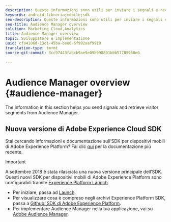 ```yaml
---
description: Queste informazioni sono utili per inviare i segnali e recuperare i segmenti dei visitatori da Audience Manager.
keywords: android;libreria;mobile;sdk
seo-description: Queste informazioni sono utili per inviare i segnali e recuperare i segmenti dei visitatori da Audience Manager.
seo-title: Audience Manager overview
solution: Marketing Cloud,Analytics
title: Audience Manager overview
topic: Sviluppatore e implementazione
uuid: cfa4106d-13c1-45ba-bee6-6f992aaf9919
translation-type: tm+mt
source-git-commit: 3cc97443fabcb9ae9e09b998801bbb57785960e0

---
```



# Audience Manager overview {#audience-manager}

The information in this section helps you send signals and retrieve visitor segments from Audience Manager.

## Nuova versione di Adobe Experience Cloud SDK

Stai cercando informazioni e documentazione sull’SDK per dispositivi mobili di Adobe Experience Platform? Fai clic [qui](https://aep-sdks.gitbook.io/docs/) per la documentazione più recente.

>[!IMPORTANT]
>
>A settembre 2018 è stata rilasciata una nuova versione principale dell’SDK. Questi nuovi SDK per dispositivi mobili di Adobe Experience Platform sono configurabili tramite [Experience Platform Launch](https://www.adobe.com/experience-platform/launch.html).

* Per iniziare, passa ad [Launch](https://launch.adobe.com/).
* Per visualizzare cosa è compreso negli archivi Experience Platform SDK, passa a [Github: SDK di Adobe Experience Platform](https://github.com/Adobe-Marketing-Cloud/acp-sdks).
* Per implementare Audience Manager nella tua applicazione, vai su [Adobe Audience Manager](https://aep-sdks.gitbook.io/docs/using-mobile-extensions/adobe-audience-manager).
